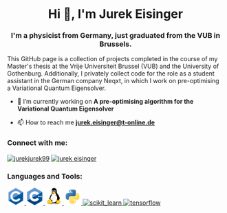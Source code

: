 <h1 align="center">Hi 👋, I'm Jurek Eisinger</h1>
<h3 align="center">I'm a physicist from Germany, just graduated from the VUB in Brussels.</h3>

This GitHub page is a collection of projects completed in the course of my Master's thesis at the Vrije Universiteit Brussel (VUB) and the University of Gothenburg. 
Additionally, I privately collect code for the role as a student assistant in the German company Neqxt, in which I work on pre-optimising a Variational Quantum Eigensolver. 

- 🔭 I’m currently working on **A pre-optimising algorithm for the Variational Quantum Eigensolver**

- 📫 How to reach me **jurek.eisinger@t-online.de**

<h3 align="left">Connect with me:</h3>
<p align="left">
<a href="https://twitter.com/jurekjurek99" target="blank"><img align="center" src="https://raw.githubusercontent.com/rahuldkjain/github-profile-readme-generator/master/src/images/icons/Social/twitter.svg" alt="jurekjurek99" height="30" width="40" /></a>
<a href="https://linkedin.com/in/jurek eisinger" target="blank"><img align="center" src="https://raw.githubusercontent.com/rahuldkjain/github-profile-readme-generator/master/src/images/icons/Social/linked-in-alt.svg" alt="jurek eisinger" height="30" width="40" /></a>
</p>

<h3 align="left">Languages and Tools:</h3>
<p align="left"> <a href="https://www.cprogramming.com/" target="_blank" rel="noreferrer"> <img src="https://raw.githubusercontent.com/devicons/devicon/master/icons/c/c-original.svg" alt="c" width="40" height="40"/> </a> <a href="https://www.w3schools.com/cpp/" target="_blank" rel="noreferrer"> <img src="https://raw.githubusercontent.com/devicons/devicon/master/icons/cplusplus/cplusplus-original.svg" alt="cplusplus" width="40" height="40"/> </a> <a href="https://www.linux.org/" target="_blank" rel="noreferrer"> <img src="https://raw.githubusercontent.com/devicons/devicon/master/icons/linux/linux-original.svg" alt="linux" width="40" height="40"/> </a> <a href="https://www.python.org" target="_blank" rel="noreferrer"> <img src="https://raw.githubusercontent.com/devicons/devicon/master/icons/python/python-original.svg" alt="python" width="40" height="40"/> </a> <a href="https://scikit-learn.org/" target="_blank" rel="noreferrer"> <img src="https://upload.wikimedia.org/wikipedia/commons/0/05/Scikit_learn_logo_small.svg" alt="scikit_learn" width="40" height="40"/> </a> <a href="https://www.tensorflow.org" target="_blank" rel="noreferrer"> <img src="https://www.vectorlogo.zone/logos/tensorflow/tensorflow-icon.svg" alt="tensorflow" width="40" height="40"/> </a> </p>
